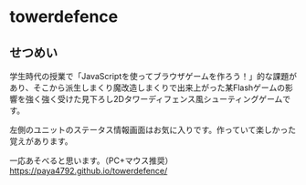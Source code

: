 # towerdefence

## せつめい

学生時代の授業で「JavaScriptを使ってブラウザゲームを作ろう！」的な課題があり、そこから派生しまくり魔改造しまくりで出来上がった某Flashゲームの影響を強く強く受けた見下ろし2Dタワーディフェンス風シューティングゲームです。

左側のユニットのステータス情報画面はお気に入りです。作っていて楽しかった覚えがあります。

一応あそべると思います。（PC+マウス推奨）
https://paya4792.github.io/towerdefence/
